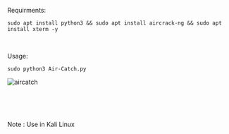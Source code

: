 Requirments:

```
sudo apt install python3 && sudo apt install aircrack-ng && sudo apt install xterm -y
```
<br>

Usage:

```
sudo python3 Air-Catch.py
```

![aircatch](https://github.com/XBEAST1/Air-Catch/assets/81472131/87d53363-ee27-4a94-bc85-6de85528ad41)

<br>
<br>
<br>

Note : Use in Kali Linux
